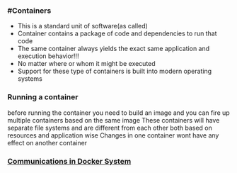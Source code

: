 ### #Containers
- This is a standard unit of software(as called)
- Container contains a package of code and dependencies to run that code
- The same container always yields the exact same application and execution behavior!!!
- No matter where or whom it might be executed
- Support for these type of containers is built into modern operating systems


### Running a container

before running the container you need to build an image and you can fire up multiple containers based on the same image
These containers will have separate file systems and are different from each other both based on resources and application wise
Changes in one container wont have any effect on another container


### [Communications in Docker System](Communication)

